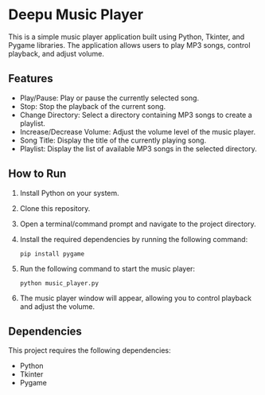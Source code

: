 # Deepu Music Player

This is a simple music player application built using Python, Tkinter, and Pygame libraries. The application allows users to play MP3 songs, control playback, and adjust volume.

## Features

- Play/Pause: Play or pause the currently selected song.
- Stop: Stop the playback of the current song.
- Change Directory: Select a directory containing MP3 songs to create a playlist.
- Increase/Decrease Volume: Adjust the volume level of the music player.
- Song Title: Display the title of the currently playing song.
- Playlist: Display the list of available MP3 songs in the selected directory.

## How to Run

1. Install Python on your system.
2. Clone this repository.
3. Open a terminal/command prompt and navigate to the project directory.
4. Install the required dependencies by running the following command:

   ```
   pip install pygame
   ```

5. Run the following command to start the music player:

   ```
   python music_player.py
   ```

6. The music player window will appear, allowing you to control playback and adjust the volume.

## Dependencies

This project requires the following dependencies:

- Python 
- Tkinter 
- Pygame 

